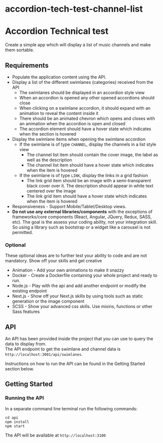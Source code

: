# accordion-tech-test-channel-list

# Accordion Technical test
Create a simple app which will display a list of music channels and make them sortable. 

## Requirements
- Populate the application content using the API.
- Display a list of the different swimlanes (categories) received from the API
    - The swimlanes should be displayed in an accordion style view
    - When an accordion is opened any other opened accordions should close
    - When clicking on a swimlane accordion, it should expand with an animation to reveal the content inside it
    - There should be an animated chevron which opens and closes with an animation when the accordion is open and closed
    - The accordion element should have a hover state which indicates when the section is hovered
- Display the swimlane items when opening the swimlane accordion
    - If the swimlane is of type `CHANNEL`, display the channels in a list style view
        - The channel list item should contain the cover image, the label as well as the description
        - The channel list item should have a hover state which indicates when the item is hovered
    - If the swimlane is of type `LINK`, display the links in a grid fashion
        - The link grid item should be an image with a semi-transparent black cover over it. The description should appear in white text centered over the image
        - The link grid item should have a hover state which indicates when the item is hovered
- Responsiveness - Support Mobile/Tablet/Desktop views.
- **Do not use any external libraries/components** with the exceptions of frameworks/core components (React, Angular, JQuery, Redux, SASS, etc). The goal is the assess your coding ability, not your integration skill. So using a library such as bootstrap or a widget like a carousel is not permitted.

### Optional
These optional ideas are to further test your ability to code and are not mandatory. Show off your skills and get creative
- Animation - Add your own animations to make it snazzy
- Docker - Create a Dockerfile containing your whole project and ready to run.
- Node.js - Play with the api and add another endpoint or modify the existing endpoint
- Next.js - Show off your Next.js skills by using tools such as static generation or the image component
- SCSS - Show your advanced css skills. Use mixins, functions or other Sass features


## API 
An API has been provided inside the project that you can use to query the data to display from.    
The API endpoint to get the swimlane and channel data is `http://localhost:3001/api/swimlanes`.  

Instructions on how to run the API can be found in the Getting Started section below. 


## Getting Started
### Running the API
In a separate command line terminal run the following commands: 
```Shell
cd api
npm install
npm start
```

The API will be available at `http://localhost:3100`
